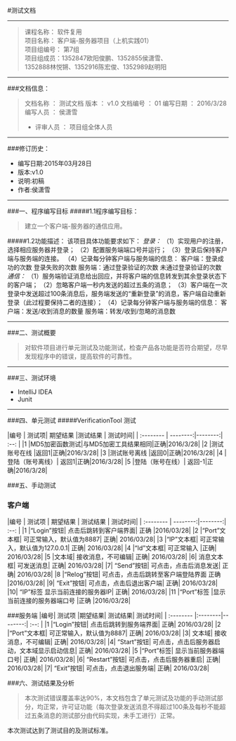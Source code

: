 #测试文档



---             



>课程名称：                软件复用                         
>项目名称：   客户端-服务器项目（上机实践01）                        
>项目组编号：                 第7组                         
>项目组成员：1352847欧阳俊鹏、1352855侯潇雪、              
>1352888林悦锵、1352916陈宏俊、1352989赵明阳                                  

----


###文档信息：
>文档名称  ：  测试文档
> 版本 ：	v1.0
> 文档编号	： 01
> 编写日期	： 2016/3/28
> 编写人员	： 侯潇雪
>* 评审人员	： 项目组全体人员

----

###修订历史：
* 编写日期:2015年03月28日
* 版本:v1.0
* 说明:初稿
* 作者:侯潇雪


----
	
###一、程序编写目标
#####1.1程序编写目标：
>建立一个客户端-服务器的通信应用。


#####1.2功能描述：
   该项目具体功能要求如下：
*登录：*
 （1）实现用户的注册，选择相应服务器并登录；
 （2）配置服务端端口号并运行；
 （3）登录后保持客户端与服务端的连接。
 （4）记录每分钟客户端与服务端的信息：
      客户端：登录成功的次数
              登录失败的次数
      服务端：通过登录验证的次数
              未通过登录验证的次数
*通信：*
 （1）服务端验证消息给出回应，并将客户端的信息转发到其余登录状态下的客户端；
 （2）忽略客户端一秒内发送的超过五条的消息；
 （3）客户端在一次登录中发送超过100条消息后，服务端发送的“重新登录”的消息，客户端自动重新登录（此过程要保持二者的连接）；
 （4）记录每分钟客户端与服务端的信息：
      客户端：发送/收到消息的数量
      服务端：转发/收到/忽略的消息数
 
 ---
   

###二、测试概要
>对软件项目进行单元测试及功能测试，检查产品各功能是否符合期望，尽早发现程序中的错误，提高软件的可靠性。

---

###三、测试环境
* IntelliJ IDEA
* Junit

---

###四、单元测试
#####VerificationTool 测试
 
		
|编号	    |     测试项| 期望结果 |测试结果 |	测试时间|
| :-------- | --------:|--------:| :--: |
|1	|MD5加密函数测试|与MD5加密工具结果相同|正确|2016/3/28|
|2	|测试账号在线	|返回1|正确|2016/3/28|
|3	|测试账号离线	|返回0|正确|2016/3/28|
|4	|登陆（账号离线）|	返回1|正确|2016/3/28|
|5	|登陆（账号在线）|	返回-1|正确|2016/3/28|


###五、手动测试
### 客户端
|编号      | 测试项   | 期望结果 | 测试结果 | 测试时间|
| :-------- | --------:|--------:| :--: |
|1	|“Login”按钮|	点击后跳转到客户端界面|	正确	|2016/03/28|
|2	|“Port”文本框|	可正常输入，默认值为8887|	正确|	2016/03/28|
|3	|“IP”文本框|	可正常输入，默认值为127.0.0.1|	正确|	2016/03/28|
|4	|“Id”文本框|	可正常输入	|正确|	2016/03/28|
|5	|文本域|	接收消息，不可编辑|	正确|	2016/03/28|
|6|	消息文本框|	可发送消息|	正确|	2016/03/28|
|7|	“Send”按钮|	可点击，点击后消息发送|	正确|	2016/03/28|
|8	|“Relog”按钮|	可点击，点击后跳转至客户端登陆界面	正确	|2016/03/28|
|9|	“Exit”按钮|	可点击，点击后退出客户端|	正确|	2016/03/28|
|10|	“IP”标签	显示当前连接的服务器IP|	正确|	2016/03/28|
|11	|“Port”标签	|显示当前连接的服务器端口号	|正确	|2016/03/28|



###服务端
|编号|	测试项	|期望结果|	测试结果|	测试时间|
| :-------- |:--------|--------:| :--: |
|1	|“Login”按钮|	点击后跳转到服务端界面|	正确|	2016/03/28|
|2	|“Port”文本框|	可正常输入，默认值为8887|	正确|	2016/03/28|
|3|	文本域|	接收消息，不可编辑|	正确|	2016/03/28|
|4|	“Start”按钮|	可点击，点击后服务器启动，文本域显示启动信息|	正确|	2016/03/28|
|5	|“Port”标签|	显示当前服务器端口号|	正确|	2016/03/28|
|6|	“Restart”按钮|	可点击，点击后服务器重启|	正确|	2016/03/28|
|7|	“Exit”按钮|	可点击，点击退出服务端|	正确|	2016/03/28|


###六、测试结果及分析
> 本次测试错误覆盖率达90%，本文档包含了单元测试及功能的手动测试部分，均正常，许可证功能（每次登录发送消息不得超过100条及每秒不能超过五条消息的测试部分由代码实现，未手工进行）正常。

 本次测试达到了测试目的及测试标准。
